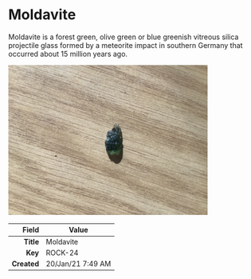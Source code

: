 # Moldavite


Moldavite is a forest green, olive green or blue greenish vitreous silica projectile glass formed by a meteorite impact in southern Germany that occurred about 15 million years ago.


<img height="300px" src="10046.jpg"/>

|       Field | Value                   |
|------------:|-------------------------|
|   **Title** | Moldavite |
|     **Key** | ROCK-24 |
| **Created** | 20/Jan/21 7:49 AM |
        